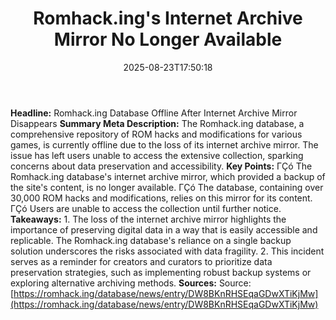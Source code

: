 ﻿---
title: "Romhack.ing's Internet Archive Mirror No Longer Available"
date: "2025-08-23T17:50:18"
category: "Markets"
summary: ""
slug: "romhackings internet archive mirror no longer available"
source_urls:
  - "https://romhack.ing/database/news/entry/DW8BKnRHSEqaGDwXTiKjMw"
seo:
  title: "Romhack.ing's Internet Archive Mirror No Longer Available | Hash n Hedge"
  description: ""
  keywords: ["news", "markets", "brief"]
---
**Headline:** Romhack.ing Database Offline After Internet Archive Mirror Disappears  **Summary Meta Description:** The Romhack.ing database, a comprehensive repository of ROM hacks and modifications for various games, is currently offline due to the loss of its internet archive mirror. The issue has left users unable to access the extensive collection, sparking concerns about data preservation and accessibility.  **Key Points:**  ΓÇó The Romhack.ing database's internet archive mirror, which provided a backup of the site's content, is no longer available. ΓÇó The database, containing over 30,000 ROM hacks and modifications, relies on this mirror for its content. ΓÇó Users are unable to access the collection until further notice.  **Takeaways:**  1. The loss of the internet archive mirror highlights the importance of preserving digital data in a way that is easily accessible and replicable. The Romhack.ing database's reliance on a single backup solution underscores the risks associated with data fragility. 2. This incident serves as a reminder for creators and curators to prioritize data preservation strategies, such as implementing robust backup systems or exploring alternative archiving methods.  **Sources:** Source: [https://romhack.ing/database/news/entry/DW8BKnRHSEqaGDwXTiKjMw](https://romhack.ing/database/news/entry/DW8BKnRHSEqaGDwXTiKjMw) 
